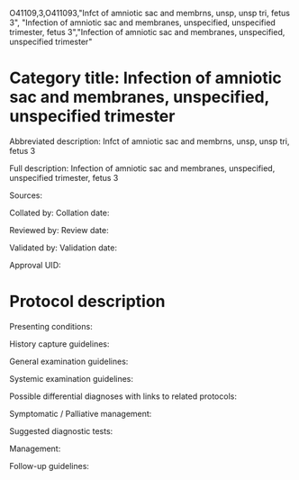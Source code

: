O41109,3,O411093,"Infct of amniotic sac and membrns, unsp, unsp tri, fetus 3", "Infection of amniotic sac and membranes, unspecified, unspecified trimester, fetus 3","Infection of amniotic sac and membranes, unspecified, unspecified trimester"
# Category title: Infection of amniotic sac and membranes, unspecified, unspecified trimester

Abbreviated description: Infct of amniotic sac and membrns, unsp, unsp tri, fetus 3

Full description: Infection of amniotic sac and membranes, unspecified, unspecified trimester, fetus 3

Sources:

Collated by:
Collation date:

Reviewed by:
Review date:

Validated by:
Validation date:

Approval UID:

# Protocol description

Presenting conditions:

History capture guidelines:

General examination guidelines:

Systemic examination guidelines:

Possible differential diagnoses with links to related protocols:

Symptomatic / Palliative management:

Suggested diagnostic tests:

Management:

Follow-up guidelines:
